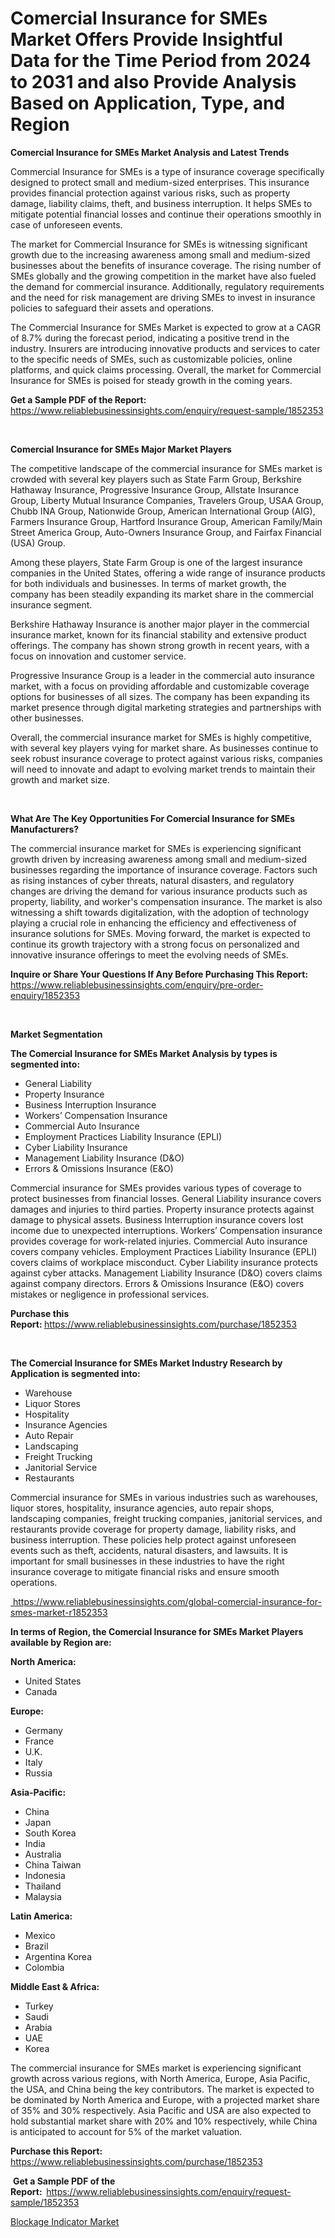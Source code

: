 <p><h1>Comercial Insurance for SMEs Market Offers Provide Insightful Data for the Time Period from 2024 to 2031 and also Provide Analysis Based on Application, Type, and Region</h1></p><p><strong>Comercial Insurance for SMEs Market Analysis and Latest Trends</strong></p>
<p><p>Commercial Insurance for SMEs is a type of insurance coverage specifically designed to protect small and medium-sized enterprises. This insurance provides financial protection against various risks, such as property damage, liability claims, theft, and business interruption. It helps SMEs to mitigate potential financial losses and continue their operations smoothly in case of unforeseen events.</p><p>The market for Commercial Insurance for SMEs is witnessing significant growth due to the increasing awareness among small and medium-sized businesses about the benefits of insurance coverage. The rising number of SMEs globally and the growing competition in the market have also fueled the demand for commercial insurance. Additionally, regulatory requirements and the need for risk management are driving SMEs to invest in insurance policies to safeguard their assets and operations.</p><p>The Commercial Insurance for SMEs Market is expected to grow at a CAGR of 8.7% during the forecast period, indicating a positive trend in the industry. Insurers are introducing innovative products and services to cater to the specific needs of SMEs, such as customizable policies, online platforms, and quick claims processing. Overall, the market for Commercial Insurance for SMEs is poised for steady growth in the coming years.</p></p>
<p><strong>Get a Sample PDF of the Report:&nbsp;</strong> <a href="https://www.reliablebusinessinsights.com/enquiry/request-sample/1852353">https://www.reliablebusinessinsights.com/enquiry/request-sample/1852353</a></p>
<p>&nbsp;</p>
<p><strong>Comercial Insurance for SMEs Major Market Players</strong></p>
<p><p>The competitive landscape of the commercial insurance for SMEs market is crowded with several key players such as State Farm Group, Berkshire Hathaway Insurance, Progressive Insurance Group, Allstate Insurance Group, Liberty Mutual Insurance Companies, Travelers Group, USAA Group, Chubb INA Group, Nationwide Group, American International Group (AIG), Farmers Insurance Group, Hartford Insurance Group, American Family/Main Street America Group, Auto-Owners Insurance Group, and Fairfax Financial (USA) Group.</p><p>Among these players, State Farm Group is one of the largest insurance companies in the United States, offering a wide range of insurance products for both individuals and businesses. In terms of market growth, the company has been steadily expanding its market share in the commercial insurance segment.</p><p>Berkshire Hathaway Insurance is another major player in the commercial insurance market, known for its financial stability and extensive product offerings. The company has shown strong growth in recent years, with a focus on innovation and customer service.</p><p>Progressive Insurance Group is a leader in the commercial auto insurance market, with a focus on providing affordable and customizable coverage options for businesses of all sizes. The company has been expanding its market presence through digital marketing strategies and partnerships with other businesses.</p><p>Overall, the commercial insurance market for SMEs is highly competitive, with several key players vying for market share. As businesses continue to seek robust insurance coverage to protect against various risks, companies will need to innovate and adapt to evolving market trends to maintain their growth and market size.</p></p>
<p>&nbsp;</p>
<p><strong>What Are The Key Opportunities For Comercial Insurance for SMEs Manufacturers?</strong></p>
<p><p>The commercial insurance market for SMEs is experiencing significant growth driven by increasing awareness among small and medium-sized businesses regarding the importance of insurance coverage. Factors such as rising instances of cyber threats, natural disasters, and regulatory changes are driving the demand for various insurance products such as property, liability, and worker's compensation insurance. The market is also witnessing a shift towards digitalization, with the adoption of technology playing a crucial role in enhancing the efficiency and effectiveness of insurance solutions for SMEs. Moving forward, the market is expected to continue its growth trajectory with a strong focus on personalized and innovative insurance offerings to meet the evolving needs of SMEs.</p></p>
<p><strong>Inquire or Share Your Questions If Any Before Purchasing This Report:</strong> <a href="https://www.reliablebusinessinsights.com/enquiry/pre-order-enquiry/1852353">https://www.reliablebusinessinsights.com/enquiry/pre-order-enquiry/1852353</a></p>
<p>&nbsp;</p>
<p><strong>Market Segmentation</strong></p>
<p><strong>The Comercial Insurance for SMEs Market Analysis by types is segmented into:</strong></p>
<p><ul><li>General Liability</li><li>Property Insurance</li><li>Business Interruption Insurance</li><li>Workers’ Compensation Insurance</li><li>Commercial Auto Insurance</li><li>Employment Practices Liability Insurance (EPLI)</li><li>Cyber Liability Insurance</li><li>Management Liability Insurance (D&O)</li><li>Errors & Omissions Insurance (E&O)</li></ul></p>
<p><p>Commercial insurance for SMEs provides various types of coverage to protect businesses from financial losses. General Liability insurance covers damages and injuries to third parties. Property insurance protects against damage to physical assets. Business Interruption insurance covers lost income due to unexpected interruptions. Workers’ Compensation insurance provides coverage for work-related injuries. Commercial Auto insurance covers company vehicles. Employment Practices Liability Insurance (EPLI) covers claims of workplace misconduct. Cyber Liability insurance protects against cyber attacks. Management Liability Insurance (D&O) covers claims against company directors. Errors & Omissions Insurance (E&O) covers mistakes or negligence in professional services.</p></p>
<p><strong>Purchase this Report:&nbsp;</strong><a href="https://www.reliablebusinessinsights.com/purchase/1852353">https://www.reliablebusinessinsights.com/purchase/1852353</a></p>
<p>&nbsp;</p>
<p><strong>The Comercial Insurance for SMEs Market Industry Research by Application is segmented into:</strong></p>
<p><ul><li>Warehouse</li><li>Liquor Stores</li><li>Hospitality</li><li>Insurance Agencies</li><li>Auto Repair</li><li>Landscaping</li><li>Freight Trucking</li><li>Janitorial Service</li><li>Restaurants</li></ul></p>
<p><p>Commercial insurance for SMEs in various industries such as warehouses, liquor stores, hospitality, insurance agencies, auto repair shops, landscaping companies, freight trucking companies, janitorial services, and restaurants provide coverage for property damage, liability risks, and business interruption. These policies help protect against unforeseen events such as theft, accidents, natural disasters, and lawsuits. It is important for small businesses in these industries to have the right insurance coverage to mitigate financial risks and ensure smooth operations.</p></p>
<p><a href="https://www.reliablebusinessinsights.com/global-comercial-insurance-for-smes-market-r1852353">&nbsp;https://www.reliablebusinessinsights.com/global-comercial-insurance-for-smes-market-r1852353</a></p>
<p><strong>In terms of Region, the Comercial Insurance for SMEs Market Players available by Region are:</strong></p>
<p>
    <p> <strong> North America: </strong>
        <ul>
            <li>United States</li>
            <li>Canada</li>
        </ul>
        </p> 
    <p> <strong> Europe: </strong>
        <ul>
            <li>Germany</li>
            <li>France</li>
            <li>U.K.</li>
            <li>Italy</li>
            <li>Russia</li>
        </ul>
        </p> 
    <p> <strong> Asia-Pacific: </strong>
        <ul>
            <li>China</li>
            <li>Japan</li>
            <li>South Korea</li>
            <li>India</li>
            <li>Australia</li>
            <li>China Taiwan</li>
            <li>Indonesia</li>
            <li>Thailand</li>
            <li>Malaysia</li>
        </ul>
        </p> 
    <p> <strong> Latin America: </strong>
        <ul>
            <li>Mexico</li>
            <li>Brazil</li>
            <li>Argentina Korea</li>
            <li>Colombia</li>
        </ul>
        </p> 
    <p> <strong> Middle East & Africa: </strong>
        <ul>
            <li>Turkey</li>
            <li>Saudi</li>
            <li>Arabia</li>
            <li>UAE</li>
            <li>Korea</li>
        </ul>
    </p>
    </p>
<p><p>The commercial insurance for SMEs market is experiencing significant growth across various regions, with North America, Europe, Asia Pacific, the USA, and China being the key contributors. The market is expected to be dominated by North America and Europe, with a projected market share of 35% and 30% respectively. Asia Pacific and USA are also expected to hold substantial market share with 20% and 10% respectively, while China is anticipated to account for 5% of the market valuation.</p></p>
<p><strong>Purchase this Report: </strong><a href="https://www.reliablebusinessinsights.com/purchase/1852353">https://www.reliablebusinessinsights.com/purchase/1852353</a></p>
<p>&nbsp;<strong>Get a Sample PDF of the Report:&nbsp;&nbsp;</strong><a href="https://www.reliablebusinessinsights.com/enquiry/request-sample/1852353">https://www.reliablebusinessinsights.com/enquiry/request-sample/1852353</a></p>
<p><strong></strong></p>
<p><p><a href="https://view.publitas.com/reportprime-1/global-blockage-indicator-market-size-is-expected-to-experience-a-cagr-of-6-5-through-2024-2031-according-to-industry-projections/">Blockage Indicator Market</a></p></p>